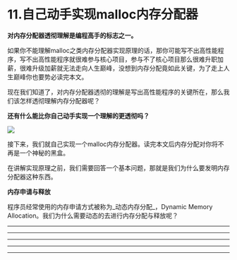 # 11.自己动手实现malloc内存分配器

**对内存分配器透彻理解是编程高手的标志之一。**&#x20;

如果你不能理解malloc之类内存分配器实现原理的话，那你可能写不出高性能程序，写不出高性能程序就很难参与核心项目，参与不了核心项目那么很难升职加薪，很难升级加薪就无法走向人生巅峰，没想到内存分配竟如此关键，为了走上人生巅峰你也要势必读完本文。&#x20;

现在我们知道了，对内存分配器透彻的理解是写出高性能程序的关键所在，那么我们该怎样透彻理解内存分配器呢？

**还有什么能比你自己动手实现一个理解的更透彻吗？**

****![](.gitbook/assets/11\_1.jpg)****

接下来，我们就自己实现一个malloc内存分配器。读完本文后内存分配对你将不再是一个神秘的黑盒。&#x20;

在讲解实现原理之前，我们需要回答一个基本问题，那就是我们为什么要发明内存分配器这种东西。

**内存申请与释放**

程序员经常使用的内存申请方式被称为_动态内存分配_，Dynamic Memory Allocation。我们为什么需要动态的去进行内存分配与释放呢？

****

****

****

****

****
